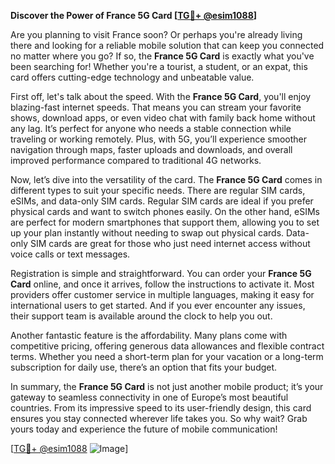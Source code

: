 **Discover the Power of France 5G Card [[TG💪+ @esim1088](https://t.me/s/esim1088)]**

Are you planning to visit France soon? Or perhaps you're already living there and looking for a reliable mobile solution that can keep you connected no matter where you go? If so, the **France 5G Card** is exactly what you've been searching for! Whether you're a tourist, a student, or an expat, this card offers cutting-edge technology and unbeatable value.

First off, let's talk about the speed. With the **France 5G Card**, you'll enjoy blazing-fast internet speeds. That means you can stream your favorite shows, download apps, or even video chat with family back home without any lag. It’s perfect for anyone who needs a stable connection while traveling or working remotely. Plus, with 5G, you’ll experience smoother navigation through maps, faster uploads and downloads, and overall improved performance compared to traditional 4G networks.

Now, let’s dive into the versatility of the card. The **France 5G Card** comes in different types to suit your specific needs. There are regular SIM cards, eSIMs, and data-only SIM cards. Regular SIM cards are ideal if you prefer physical cards and want to switch phones easily. On the other hand, eSIMs are perfect for modern smartphones that support them, allowing you to set up your plan instantly without needing to swap out physical cards. Data-only SIM cards are great for those who just need internet access without voice calls or text messages.

Registration is simple and straightforward. You can order your **France 5G Card** online, and once it arrives, follow the instructions to activate it. Most providers offer customer service in multiple languages, making it easy for international users to get started. And if you ever encounter any issues, their support team is available around the clock to help you out.

Another fantastic feature is the affordability. Many plans come with competitive pricing, offering generous data allowances and flexible contract terms. Whether you need a short-term plan for your vacation or a long-term subscription for daily use, there’s an option that fits your budget.

In summary, the **France 5G Card** is not just another mobile product; it’s your gateway to seamless connectivity in one of Europe’s most beautiful countries. From its impressive speed to its user-friendly design, this card ensures you stay connected wherever life takes you. So why wait? Grab yours today and experience the future of mobile communication!

[[TG💪+ @esim1088](https://t.me/s/esim1088) ![Image](https://i.postimg.cc/Y0z9fWf4/image.png)]